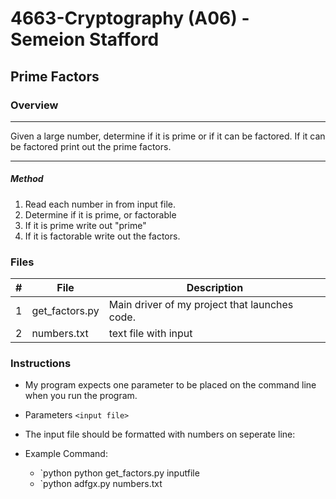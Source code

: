 
#  4663-Cryptography (A06) - Semeion Stafford
##  Prime Factors
### Overview
----------------------------------------------------------------------

Given a large number, determine if it is prime or if it can be factored. If it can be factored print out the prime factors.

----------------------------------------------------------------------

##### Method
1. Read each number in from input file.
2. Determine if it is prime, or factorable
3. If it is prime write out "prime"
4. If it is factorable write out the factors.

### Files

|   #   | File            | Description                                        |
| :---: | --------------- | -------------------------------------------------- |
|   1   | get_factors.py         | Main driver of my project that launches code.      |
|   2   | numbers.txt         | text file with input      |


### Instructions
- My program expects one parameter to be placed on the command line when you run the program.
- Parameters `<input file>`
- The input file should be formatted with numbers on seperate line:

- Example Command:
    - `python python get_factors.py inputfile
    - `python adfgx.py numbers.txt
